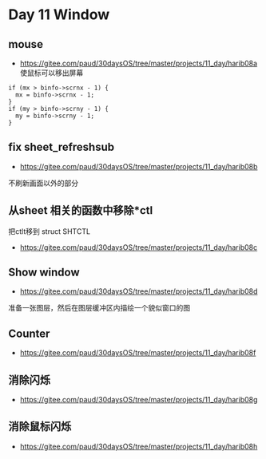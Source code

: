 # Day 11 Window

## mouse
- https://gitee.com/paud/30daysOS/tree/master/projects/11_day/harib08a
使鼠标可以移出屏幕
```
if (mx > binfo->scrnx - 1) {
  mx = binfo->scrnx - 1;
}
if (my > binfo->scrny - 1) {
  my = binfo->scrny - 1;
}
```

## fix sheet_refreshsub
- https://gitee.com/paud/30daysOS/tree/master/projects/11_day/harib08b

不刷新画面以外的部分


## 从sheet 相关的函数中移除*ctl
把ctlt移到 struct SHTCTL
- https://gitee.com/paud/30daysOS/tree/master/projects/11_day/harib08c



## Show window
- https://gitee.com/paud/30daysOS/tree/master/projects/11_day/harib08d

准备一张图层，然后在图层缓冲区内描绘一个貌似窗口的图



## Counter
- https://gitee.com/paud/30daysOS/tree/master/projects/11_day/harib08f



## 消除闪烁
- https://gitee.com/paud/30daysOS/tree/master/projects/11_day/harib08g


## 消除鼠标闪烁
- https://gitee.com/paud/30daysOS/tree/master/projects/11_day/harib08h